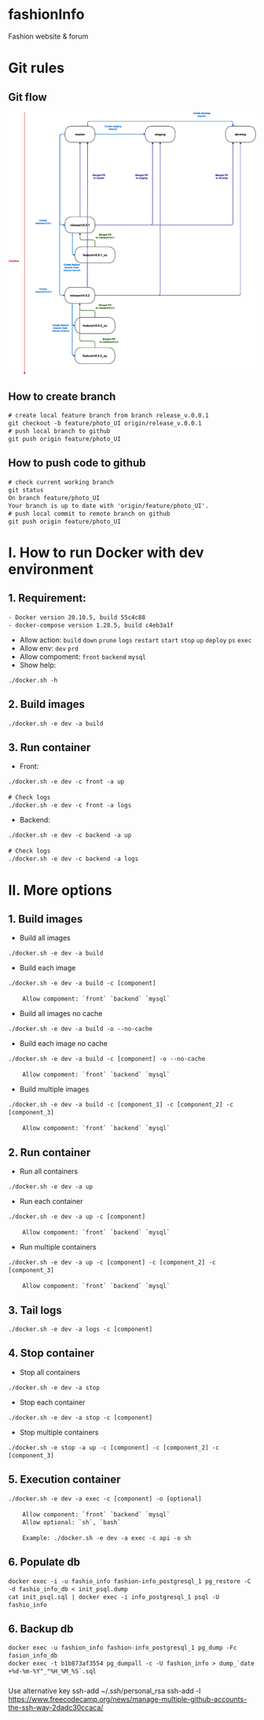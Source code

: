 # fashionInfo
Fashion website &amp; forum

# Git rules
## Git flow
![](Gitflow.png)

## How to create branch
```
# create local feature branch from branch release_v.0.0.1
git checkout -b feature/photo_UI origin/release_v.0.0.1
# push local branch to github
git push origin feature/photo_UI
```

## How to push code to github
```
# check current working branch
git status
On branch feature/photo_UI
Your branch is up to date with 'origin/feature/photo_UI'.
# push local commit to remote branch on github
git push origin feature/photo_UI
```


# I. How to run Docker with dev environment
## 1. Requirement:
    - Docker version 20.10.5, build 55c4c88
    - docker-compose version 1.28.5, build c4eb3a1f

- Allow action: `build` `down` `prune` `logs` `restart` `start` `stop` `up` `deploy` `ps` `exec`
- Allow env: `dev` `prd`
- Allow compoment: `front` `backend` `mysql` 
- Show help:

```
./docker.sh -h
```
## 2. Build images

```
./docker.sh -e dev -a build
```

## 3. Run container
- Front:

```
./docker.sh -e dev -c front -a up

# Check logs
./docker.sh -e dev -c front -a logs
```

- Backend:

```
./docker.sh -e dev -c backend -a up

# Check logs
./docker.sh -e dev -c backend -a logs
```

# II. More options
## 1. Build images
- Build all images

```
./docker.sh -e dev -a build
```

- Build each image

```
./docker.sh -e dev -a build -c [component]

    Allow compoment: `front` `backend` `mysql` 
```

- Build all images no cache

```
./docker.sh -e dev -a build -o --no-cache
```

- Build each image no cache

```
./docker.sh -e dev -a build -c [component] -o --no-cache

    Allow compoment: `front` `backend` `mysql` 
```

- Build multiple images

```
./docker.sh -e dev -a build -c [component_1] -c [component_2] -c [component_3]
   
    Allow compoment: `front` `backend` `mysql` 
```

## 2. Run container
- Run all containers

```
./docker.sh -e dev -a up
```

- Run each container

```
./docker.sh -e dev -a up -c [component]

    Allow compoment: `front` `backend` `mysql` 
```

- Run multiple containers

```
./docker.sh -e dev -a up -c [component] -c [component_2] -c [component_3]

    Allow compoment: `front` `backend` `mysql` 
```

## 3. Tail logs

```
./docker.sh -e dev -a logs -c [component]
```

## 4. Stop container
- Stop all containers

```
./docker.sh -e dev -a stop
```

- Stop each container

```
./docker.sh -e dev -a stop -c [component]

```

- Stop multiple containers

```
./docker.sh -e stop -a up -c [component] -c [component_2] -c [component_3]
``` 

## 5. Execution container
```
./docker.sh -e dev -a exec -c [component] -o [optional]

    Allow component: `front` `backend` `mysql` 
    Allow optional: `sh`, `bash`

    Example: ./docker.sh -e dev -a exec -c api -o sh
```

## 6. Populate db
```
docker exec -i -u fashio_info fashion-info_postgresql_1 pg_restore -C -d fashio_info_db < init_psql.dump
cat init_psql.sql | docker exec -i info_postgresql_1 psql -U fashio_info

```

## 6. Backup db
```
docker exec -u fashion_info fashion-info_postgresql_1 pg_dump -Fc fasion_info_db
docker exec -t b1b873af3554 pg_dumpall -c -U fashion_info > dump_`date +%d-%m-%Y"_"%H_%M_%S`.sql

```


#####
Use alternative key
ssh-add ~/.ssh/personal_rsa
ssh-add -l
https://www.freecodecamp.org/news/manage-multiple-github-accounts-the-ssh-way-2dadc30ccaca/
